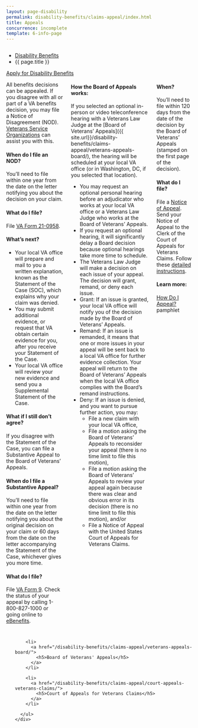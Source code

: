 ```yaml
---
layout: page-disability
permalink: disability-benefits/claims-appeal/index.html
title: Appeals
concurrence: incomplete
template: 6-info-page
---
```


<div class="splash" markdown="0">
<div class="row" markdown="0">
<div class="small-12 columns" markdown="0">

<ul class="breadcrumbs" role="menubar" aria-label="Primary">
<li class="parent"><a href="/disability-benefits/">Disability Benefits</a></li>
<li class="active">{{ page.title }}</li>
</ul>

</div>
</div>
</div>

<div class="main" role="main" markdown="0">

<div class="action-bar">
  <div class="row">
    <div class="small-12 columns">
      <a class="usa-button-primary" href="{{ site.url}}/disability-benefits/get/">Apply for Disability Benefits</a>
    </div>
  </div>
</div>

<div class="section one" markdown="0">
<div class="primary" markdown="0">
<div class="row" markdown="0">
<div class="small-12 columns">

<div markdown="1">

All benefits decisions can be appealed. If you disagree with all or part of a VA benefits decision, you may file a Notice of Disagreement (NOD). [Veterans Service Organizations](/disability-benefits/get/filing/help/index.html) can assist you with this.

#### When do I file an NOD?

You’ll need to file within one year from the date on the letter notifying you about the decision on your claim.

#### What do I file?

File [VA Form 21-0958](http://www.vba.va.gov/pubs/forms/VBA-21-0958-ARE.pdf).

#### What’s next?

- Your local VA office will prepare and mail to you a written explanation, known as the Statement of the Case (SOC), which explains why your claim was denied.
- You may submit additional evidence, or request that VA obtain certain evidence for you, after you receive your Statement of the Case.
- Your local VA office will review your new evidence and send you a Supplemental Statement of the Case.

#### What if I still don’t agree?

If you disagree with the Statement of the Case, you can file a Substantive Appeal to the Board of Veterans’ Appeals.

#### When do I file a Substantive Appeal?

You’ll need to file within one year from the date on the letter notifying you about the original decision on your claim or 60 days from the date on the letter accompanying the Statement of the Case, whichever gives you more time.

#### What do I file?

File [VA Form 9](http://www.va.gov/vaforms/va/pdf/VA9.pdf). Check the status of your appeal by calling 1-800-827-1000 or going online to [eBenefits](https://www.ebenefits.va.gov).

</div>

<div class="call-out" markdown="1">

#### How the Board of Appeals works:

If you selected an optional in-person or video teleconference hearing with a Veterans Law Judge at the [Board of Veterans’ Appeals]({{ site.url}}/disability-benefits/claims-appeal/veterans-appeals-board/), the hearing will be scheduled at your local VA office (or in Washington, DC, if you selected that location).

- You may request an optional personal hearing before an adjudicator who works at your local VA office or a Veterans Law Judge who works at the Board of Veterans’ Appeals.
- If you request an optional hearing, it will significantly delay a Board decision because optional hearings take more time to schedule.
- The Veterans Law Judge will make a decision on each issue of your appeal. The decision will grant, remand, or deny each issue.
- Grant: If an issue is granted, your local VA office will notify you of the decision made by the Board of Veterans’ Appeals.
- Remand: If an issue is remanded, it means that one or more issues in your appeal will be sent back to a local VA office for further evidence collection. Your appeal will return to the Board of Veterans’ Appeals when the local VA office complies with the Board’s remand instructions.
- Deny: If an issue is denied, and you want to pursue further action, you may:
  - File a new claim with your local VA office,
  - File a motion asking the Board of Veterans’ Appeals to reconsider your appeal (there is no time limit to file this motion),
  - File a motion asking the Board of Veterans’ Appeals to review your appeal again because there was clear and obvious error in its decision (there is no time limit to file this motion), and/or
  - File a Notice of Appeal with the United States Court of Appeals for Veterans Claims.

</div>

<div markdown="1">

#### When?

You’ll need to file within 120 days from the date of the decision by the Board of Veterans’ Appeals (stamped on the first page of the decision).

#### What do I file?

File a [Notice of Appeal](http://www.uscourts.cavc.gov/forms_fees.php). Send your Notice of Appeal to the Clerk of the Court of Appeals for Veterans Claims. Follow these [detailed instructions](http://www.uscourts.cavc.gov/appeal.php).

#### Learn more:

[How Do I Appeal?](http://www.bva.va.gov/docs/Pamphlets/How-Do-I-Appeal-Booklet--508Compliance.pdf) pamphlet

</div>
</div>
</div>
</div>
<div class="navigation">
  <div class="row">
    <div class="small-12 columns">
      <ul class="small-block-grid-1 medium-block-grid-3 cards small">

        <li>
          <a href="/disability-benefits/claims-appeal/veterans-appeals-board/">
            <h5>Board of Veterans' Appeals</h5>
          </a>
        </li>

        <li>
          <a href="/disability-benefits/claims-appeal/court-appeals-veterans-claims/">
            <h5>Court of Appeals for Veterans Claims</h5>
          </a>
        </li>

      </ul>
    </div>
  </div>
</div>
